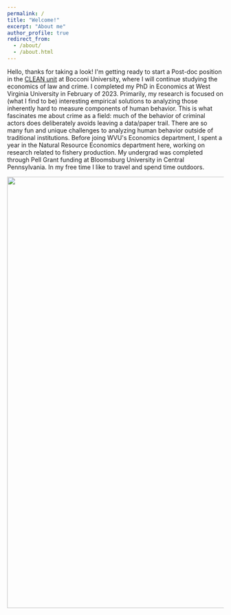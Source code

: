 ```yaml
---
permalink: /
title: "Welcome!" 
excerpt: "About me"
author_profile: true
redirect_from: 
  - /about/
  - /about.html
---
```


Hello, thanks for taking a look! I'm getting ready to start a Post-doc position in the [CLEAN unit](https://clean.unibocconi.eu/) at Bocconi University, where I will continue studying the economics of law and crime. I completed my PhD in Economics at West Virginia University in February of 2023. Primarily, my research is focused on (what I find to be) interesting empirical solutions to analyzing those inherently hard to measure components of human behavior. This is what fascinates me about crime as a field: much of the behavior of criminal actors does deliberately avoids leaving a data/paper trail. There are so many fun and unique challenges to analyzing human behavior outside of traditional institutions. Before joing WVU's Economics department, I spent a year in the Natural Resource Economics department here, working on research related to fishery production. My undergrad was completed through Pell Grant funding at Bloomsburg University in Central Pennsylvania. In my free time I like to travel and spend time outdoors. 

<img src="/images/personal/olympia.jpg" width="1000"/>


